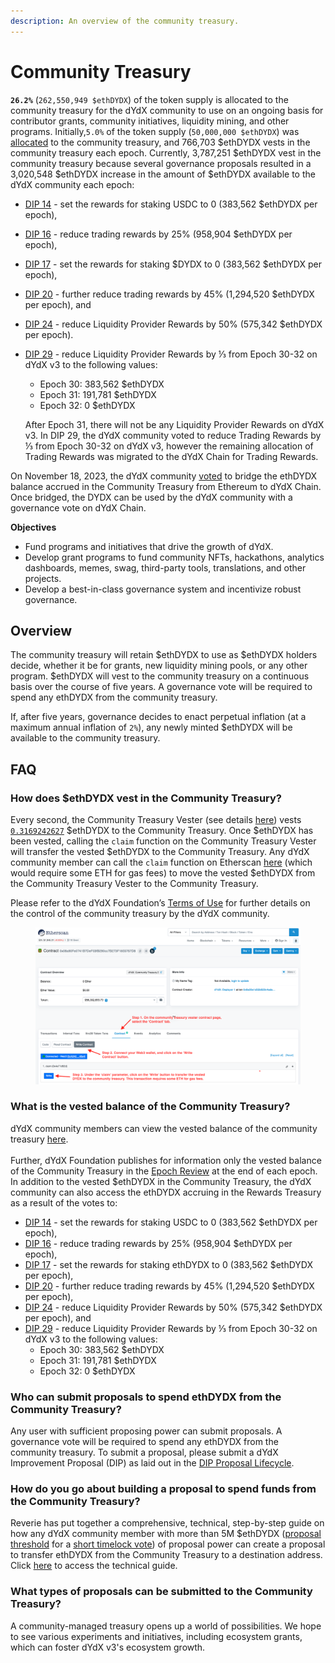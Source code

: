 ```yaml
---
description: An overview of the community treasury.
---
```


# Community Treasury

**`26.2%`** (`262,550,949 $ethDYDX`) of the token supply is allocated to the community treasury for the dYdX community to use on an ongoing basis for contributor grants, community initiatives, liquidity mining, and other programs. Initially,`5.0%` of the token supply (`50,000,000 $ethDYDX`) was [allocated](https://docs.dydx.community/dydx-governance/start-here/dydx-allocations) to the community treasury, and 766,703 $ethDYDX vests in the community treasury each epoch. Currently, 3,787,251 $ethDYDX vest in the community treasury because several governance proposals resulted in a 3,020,548 $ethDYDX increase in the amount of $ethDYDX available to the dYdX community each epoch:

* [DIP 14](https://dydx.community/dashboard/proposal/7) - set the rewards for staking USDC to 0 (383,562 $ethDYDX per epoch),&#x20;
* [DIP 16](https://dydx.community/dashboard/proposal/8) - reduce trading rewards by 25% (958,904 $ethDYDX per epoch),&#x20;
* [DIP 17](https://dydx.community/dashboard/proposal/9) - set the rewards for staking $DYDX to 0 (383,562 $ethDYDX per epoch),
* [DIP 20](https://dydx.community/dashboard/proposal/11) - further reduce trading rewards by 45% (1,294,520 $ethDYDX per epoch), and
* [DIP 24](https://github.com/dydxfoundation/dip/blob/master/content/dips/DIP-24.md) - reduce Liquidity Provider Rewards by 50% (575,342 $ethDYDX per epoch).
*   [DIP 29](https://dydx.community/dashboard/proposal/16) - reduce Liquidity Provider Rewards by ⅓ from Epoch 30-32 on dYdX v3 to the following values:

    * Epoch 30: 383,562 $ethDYDX
    * Epoch 31: 191,781 $ethDYDX
    * Epoch 32: 0 $ethDYDX

    After Epoch 31, there will not be any Liquidity Provider Rewards on dYdX v3. In DIP 29, the dYdX community voted to reduce Trading Rewards by ⅓ from Epoch 30-32 on dYdX v3, however the remaining allocation of Trading Rewards was migrated to the dYdX Chain for Trading Rewards.&#x20;

On November 18, 2023, the dYdX community [voted](https://dydx.community/dashboard/proposal/16) to bridge the ethDYDX balance accrued in the Community Treasury from Ethereum to dYdX Chain. Once bridged, the DYDX can be used by the dYdX community with a governance vote on dYdX Chain.&#x20;



**Objectives**

* Fund programs and initiatives that drive the growth of dYdX.
* Develop grant programs to fund community NFTs, hackathons, analytics dashboards, memes, swag, third-party tools, translations, and other projects.
* Develop a best-in-class governance system and incentivize robust governance.

## Overview

The community treasury will retain $ethDYDX to use as $ethDYDX holders decide, whether it be for grants, new liquidity mining pools, or any other program. $ethDYDX will vest to the community treasury on a continuous basis over the course of five years. A governance vote will be required to spend any ethDYDX from the community treasury.

If, after five years, governance decides to enact perpetual inflation (at a maximum annual inflation of `2%`), any newly minted $ethDYDX will be available to the community treasury.

## FAQ

### How does $ethDYDX vest in the Community Treasury?

Every second, the Community Treasury Vester (see details [here](https://docs.dydx.community/dydx-governance/resources/technical-overview#governance-architecture-overview)) vests [`0.3169242627`](tel:03169242627) $ethDYDX to the Community Treasury. Once $ethDYDX has been vested, calling the `claim` function on the Community Treasury Vester will transfer the vested $ethDYDX to the Community Treasury. Any dYdX community member can call the `claim` function on Etherscan [here](https://etherscan.io/address/0x08a90Fe0741B7DeF03fB290cc7B273F1855767D8#writeContract) (which would require some ETH for gas fees) to move the vested $ethDYDX from the Community Treasury Vester to the Community Treasury.

Please refer to the dYdX Foundation’s [Terms of Use](https://dydx.foundation/terms) for further details on the control of the community treasury by the dYdX community.

<figure><img src="../.gitbook/assets/claim-function-CT-vester.png" alt=""><figcaption></figcaption></figure>

### What is the vested balance of the Community Treasury?

dYdX community members can view the vested balance of the community treasury [here](https://dydx.shippooor.xyz/). \
\
Further, dYdX Foundation publishes for information only the vested balance of the Community Treasury in the [Epoch Review](https://dydx.foundation/blog) at the end of each epoch. In addition to the vested $ethDYDX in the Community Treasury, the dYdX community can also access the ethDYDX accruing in the Rewards Treasury as a result of the votes to:&#x20;

* [DIP 14](https://dydx.community/dashboard/proposal/7) - set the rewards for staking USDC to 0 (383,562 $ethDYDX per epoch),&#x20;
* [DIP 16](https://dydx.community/dashboard/proposal/8) - reduce trading rewards by 25% (958,904 $ethDYDX per epoch),&#x20;
* [DIP 17](https://dydx.community/dashboard/proposal/9) - set the rewards for staking ethDYDX to 0 (383,562 $ethDYDX per epoch),
* [DIP 20](https://dydx.community/dashboard/proposal/11) - further reduce trading rewards by 45% (1,294,520 $ethDYDX per epoch),&#x20;
* [DIP 24](https://github.com/dydxfoundation/dip/blob/master/content/dips/DIP-24.md) - reduce Liquidity Provider Rewards by 50% (575,342 $ethDYDX per epoch), and&#x20;
* &#x20;[DIP 29](https://dydx.community/dashboard/proposal/16) - reduce Liquidity Provider Rewards by ⅓ from Epoch 30-32 on dYdX v3 to the following values:
  * Epoch 30: 383,562 $ethDYDX
  * Epoch 31: 191,781 $ethDYDX
  * Epoch 32: 0 $ethDYDX&#x20;

### Who can submit proposals to spend ethDYDX from the Community Treasury?

Any user with sufficient proposing power can submit proposals. A governance vote will be required to spend any ethDYDX from the community treasury. To submit a proposal, please submit a dYdX Improvement Proposal (DIP) as laid out in the [DIP Proposal Lifecycle](../voting-and-governance/dip-proposal-lifecycle.md).

### How do you go about building a proposal to spend funds from the Community Treasury?

Reverie has put together a comprehensive, technical, step-by-step guide on how any dYdX community member with more than 5M $ethDYDX ([proposal threshold](https://docs.dydx.community/dydx-governance/voting-and-governance/governance-parameters#timelock-parameters) for a [short timelock vote](https://docs.dydx.community/dydx-governance/voting-and-governance/governance-process#short-timelock-executor)) of proposal power can create a proposal to transfer ethDYDX from the Community Treasury to a destination address. Click [here](https://app.gitbook.com/o/-MeNgGQU0ucT2xo4s8-T/s/-MeNfSkgj48hU0q8Zbjn/\~/changes/EyisuFjLIyJ7K9RzaTfJ/technical-guide-on-building-a-dydx-community-treasury-spending-proposal) to access the technical guide.

### What types of proposals can be submitted to the Community Treasury?

A community-managed treasury opens up a world of possibilities. We hope to see various experiments and initiatives, including ecosystem grants, which can foster dYdX v3's ecosystem growth.
